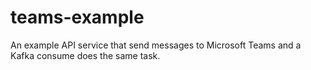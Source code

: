 # teams-example
An example API service that send messages to Microsoft Teams and a Kafka consume does the same task.

